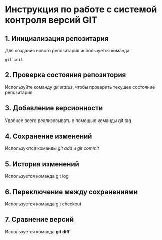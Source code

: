 # **Инструкция по работе с системой контроля версий GIT**

## 1. Инициализация репозитария
Для создания нового репозитария используется команда 
  
    git init
      
## 2. Проверка состояния репозитория
Используйте команду *git status*, чтобы проверить текущее состояние репозитария 

## 3. Добавление версионности
Удобнее всего реализовывать с помощью команды git tag

## 4. Сохранение изменений
Используются команды *git add* и *git commit*

## 5. История изменений
Используется команда git log

## 6. Переключение между сохранениями
Используется команда git checkout

## 7. Сравнение версий
Используется команда **git diff**